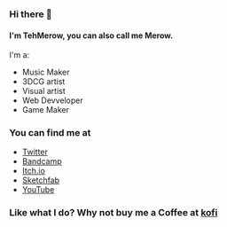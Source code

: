 ### Hi there 👋

<!--
**TehMerow/TehMerow** is a ✨ _special_ ✨ repository because its `README.md` (this file) appears on your GitHub profile.
-->
#### I'm TehMerow, you can also call me Merow.

I'm a: 
- Music Maker 
- 3DCG artist  
- Visual artist 
- Web Devveloper 
- Game Maker

### You can find me at 
- [Twitter](https://twitter.com/Tehmerow)
- [Bandcamp](https://tehmerow.bandcamp.com/)
- [Itch.io](https://tehmerow.itch.io/)
- [Sketchfab](https://sketchfab.com/TehMerow)
- [YouTube](https://www.youtube.com/channel/UCHZya0ampSihYUbATYJxGGg)

### Like what I do? Why not buy me a Coffee at [kofi](https://ko-fi.com/tehmerow)
